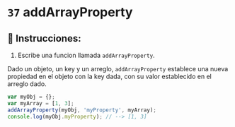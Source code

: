 # `37` addArrayProperty

## 📝 Instrucciones:

1. Escribe una funcion llamada `addArrayProperty`.

Dado un objeto, un key y un arreglo, `addArrayProperty` establece una nueva propiedad en el objeto con la key dada, con su valor establecido en el arreglo dado.

```Javascript
var myObj = {};
var myArray = [1, 3];
addArrayProperty(myObj, 'myProperty', myArray);
console.log(myObj.myProperty); // --> [1, 3]
```